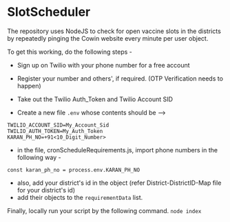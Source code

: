 # SlotScheduler

The repository uses NodeJS to check for open vaccine slots in the districts by repeatedly pinging the Cowin website every minute per user object.

To get this working, do the following steps - 
- Sign up on Twilio with your phone number for a free account
- Register your number and others', if required. (OTP Verification needs to happen)
- Take out the Twilio Auth_Token and Twilio Account SID

- Create a new file `.env` whose contents should be -->

```
TWILIO_ACCOUNT_SID=My_Account_Sid
TWILIO_AUTH_TOKEN=My_Auth_Token
KARAN_PH_NO=+91<10_Digit_Number>
```

- in the file, cronScheduleRequirements.js, import phone numbers in the following way -
```
const karan_ph_no = process.env.KARAN_PH_NO
```
- also, add your district's id in the object (refer District-DistrictID-Map file for your district's id)
- add their objects to the `requirementData` list.

Finally, locally run your script by the following command.
```node index```

